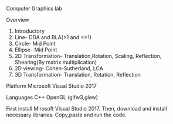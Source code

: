Computer Graphics lab

Overview

1. Introductory  
2. Line- DDA and BLA(>1 and <=1)  
3. Circle- Mid Point  
4. Ellipse- Mid Point  
5. 2D Transformation- Translation,Rotation, Scaling, Reflection, Shearing(By matrix multiplication)
6. 2D viewing- Cohen-Sutherland, LCA
7. 3D Transformation- Translation, Rotation, Reflection

Platform
Microsoft Visual Studio 2017

Languages
C++
OpenGL (glfw3,glew)

First install Mirosoft Visual Studio 2017. Then, download and install necessary libraries. Copy,paste and run the code.
